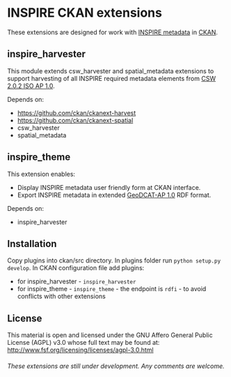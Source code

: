 # INSPIRE CKAN extensions
These extensions are designed for work with [INSPIRE metadata](http://inspire.ec.europa.eu/index.cfm/pageid/101) in [CKAN](http://ckan.org/).

## inspire_harvester
This module extends csw_harvester and spatial_metadata extensions to support harvesting of all INSPIRE required metadata elements from [CSW 2.0.2 ISO AP 1.0](http://www.opengeospatial.org/standards/cat).

Depends on:
-  https://github.com/ckan/ckanext-harvest
-  https://github.com/ckan/ckanext-spatial
 - csw_harvester
 - spatial_metadata

## inspire_theme
This extension enables:
- Display INSPIRE metadata user friendly form at CKAN interface.
- Export INSPIRE metadata in extended [GeoDCAT-AP 1.0](https://joinup.ec.europa.eu/node/139283/) RDF format.

Depends on:
- inspire_harvester


## Installation
Copy plugins into ckan/src directory. In plugins folder run `python setup.py develop`.
In CKAN configuration file add plugins:
- for inspire_harvester - `inspire_harvester`
- for inspire_theme - `inspire_theme` - the endpoint is `rdfi` - to avoid conflicts with other extensions

## License
This material is open and licensed under the GNU Affero General Public License (AGPL) v3.0 whose full text may be found at:
http://www.fsf.org/licensing/licenses/agpl-3.0.html

###### These extensions are still under development. Any comments are welcome.



